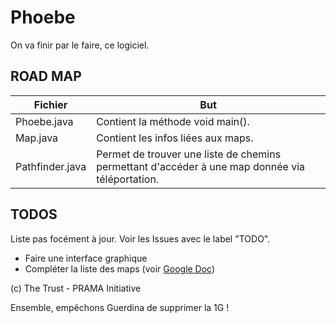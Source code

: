 # Phoebe
On va finir par le faire, ce logiciel.

## ROAD MAP
Fichier | But
--------|----
Phoebe.java | Contient la méthode void main().
Map.java | Contient les infos liées aux maps.
Pathfinder.java | Permet de trouver une liste de chemins permettant d'accéder à une map donnée via téléportation.

## TODOS
Liste pas focément à jour. Voir les Issues avec le label "TODO".
* Faire une interface graphique
* Compléter la liste des maps (voir [Google Doc](https://docs.google.com/spreadsheets/d/1RpBER6uUUCJbRpG74n-hb2ehnNCcEp07VW-hRk-8YD0/edit))


(c) The Trust - PRAMA Initiative

Ensemble, empêchons Guerdina de supprimer la 1G !